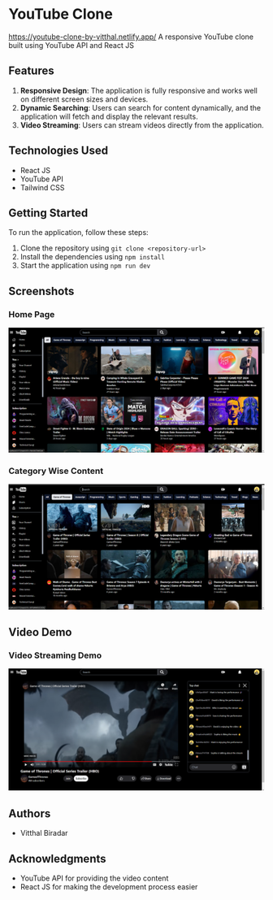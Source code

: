 # YouTube Clone
https://youtube-clone-by-vitthal.netlify.app/
A responsive YouTube clone built using YouTube API and React JS

## Features

1. **Responsive Design**: The application is fully responsive and works well on different screen sizes and devices.
2. **Dynamic Searching**: Users can search for content dynamically, and the application will fetch and display the relevant results.
3. **Video Streaming**: Users can stream videos directly from the application.

## Technologies Used

-   React JS
-   YouTube API
-   Tailwind CSS

## Getting Started

To run the application, follow these steps:

1. Clone the repository using `git clone <repository-url>`
2. Install the dependencies using `npm install`
3. Start the application using `npm run dev`

## Screenshots

### Home Page

![Home Page Screenshot](/public/HomePage.png)

### Category Wise Content

![Category Wise Content Screenshot](/public/CategoryContent.png)

## Video Demo

### Video Streaming Demo

[![Video Streaming Demo](/public/Thumbnail.png)](/public/VideoStreaming.mp4)

## Authors

-   Vitthal Biradar

## Acknowledgments

-   YouTube API for providing the video content
-   React JS for making the development process easier
